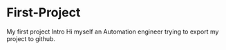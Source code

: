 # First-Project
My first project Intro
Hi myself an Automation engineer trying to export my project to github.
